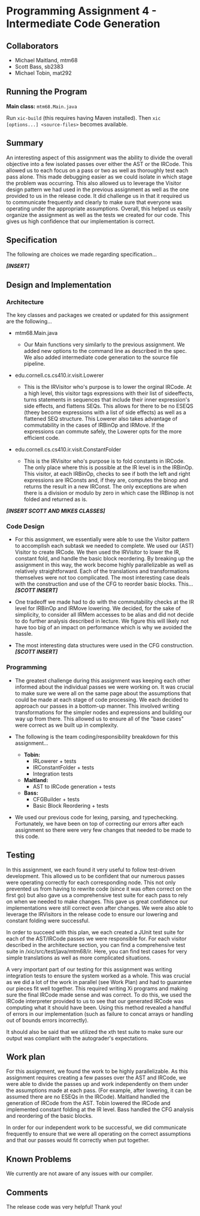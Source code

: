 # Programming Assignment 4 - Intermediate Code Generation

## Collaborators
* Michael Maitland, mtm68
* Scott Bass, sb2383
* Michael Tobin, mat292

## Running the Program

**Main class:** `mtm68.Main.java`

Run `xic-build` (this requires having Maven installed). Then `xic [options...] <source-files>` becomes available.

## Summary

An interesting aspect of this assignment was the ability to divide the overall objective into a few isolated passes over either the AST or the IRCode. This allowed us to each focus on a pass or two as well as thoroughly test each pass alone. This made debugging easier as we could isolate in which stage the problem was occurring. This also allowed us to leverage the Visitor design pattern we had used in the previous assignment as well as the one provided to us in the release code. It did challenge us in that it required us to communicate frequently and clearly to make sure that everyone was operating under the appropriate assumptions. Overall, this helped us easily organize the assignment as well as the tests we created for our code. This gives us high confidence that our implementation is correct. 

## Specification

The following are choices we made regarding specification...

***[INSERT]***

## Design and Implementation 

### Architecture ###
The key classes and packages we created or updated for this assignment are the following...
 
- mtm68.Main.java
    - Our Main functions very similarly to the previous assignment. We added new options to the command line as described in the spec. We also added intermediate code generation to the source file pipeline. 

- edu.cornell.cs.cs410.ir.visit.Lowerer
    - This is the IRVisitor who's purpose is to lower the orginal IRCode. At a high level, this visitor tags expressions with their list of sideeffects, turns statements in sequences that include their inner expression's side effects, and flattens SEQs. This allows for there to be no ESEQS (theey become expressions with a list of side effects) as well as a flattened SEQ structure. This Lowerer also takes advantage of commutability in the cases of IRBinOp and IRMove. If the expressions can commute safely, the Lowerer opts for the more efficient code. 
    
- edu.cornell.cs.cs410.ir.visit.ConstantFolder
    - This is the IRVisitor who's purpose is to fold constants in IRCode. The only place where this is possible at the IR level is in the IRBinOp. This visitor, at each IRBinOp, checks to see if both the left and right expressions are IRConsts and, if they are, computes the binop and returns the result in a new IRConst. The only exceptions are when there is a division or modulo by zero in which case the IRBinop is not folded and returned as is.
    
***[INSERT SCOTT AND MIKES CLASSES]***
 				  
    
### Code Design ###
 - For this assignment, we essentially were able to use the Visitor pattern to accomplish each subtask we needed to complete. We used our (AST) Visitor to create IRCode. We then used the IRVisitor to lower the IR, constant fold, and handle the basic block reordering. By breaking up the assignment in this way, the work become highly parallelizable as well as relatively straightforward. Each of the translations and transformations themselves were not too complicated. The most interesting case deals with the construction and use of the CFG to reorder basic blocks. This... ***[SCOTT INSERT]***
 
 - One tradeoff we made had to do with the commutability checks at the IR level for IRBinOp and IRMove lowering. We decided, for the sake of simplicity, to consider all IRMem accesses to be alias and did not decide to do further analysis described in lecture. We figure this will likely not have too big of an impact on performance which is why we avoided the hassle.
 
 - The most interesting data structures were used in the CFG construction. ***[SCOTT INSERT]*** 

### Programming ###
- The greatest challenge during this assignment was keeping each other informed about the individual passes we were working on. It was crucial to make sure we were all on the same page about the assumptions that could be made at each stage of code processing. We each decided to approach our passes in a bottom-up manner. This involved writing transformations for the simpler nodes and expressions and building our way up from there. This allowed us to ensure all of the "base cases" were correct as we built up in complexity.

- The following is the team coding/responsibility breakdown for this assignment...
    - **Tobin:** 
       - IRLowerer + tests
       - IRConstantFolder + tests
       - Integration tests
    - **Maitland:**
        - AST to IRCode generation + tests
    - **Bass:**
        - CFGBuilder + tests
        - Basic Block Reordering + tests
        
 - We used our previous code for lexing, parsing, and typechecking. Fortunately, we have been on top of correcting our errors after each assignment so there were very few changes that needed to be made to this code.
 
## Testing

In this assignment, we each found it very useful to follow test-driven development. This allowed us to be confident that our numerous passes were operating correctly for each corresponding node. This not only prevented us from having to rewrite code (since it was often correct on the first go) but also gave us a comprehensive test suite for each pass to rely on when we needed to make changes. This gave us great confidence our implementations were still correct even after changes. We were also able to leverage the IRVisitors in the release code to ensure our lowering and constant folding were successful.

In order to succeed with this plan, we each created a JUnit test suite for each of the AST/IRCode passes we were responsible for. For each visitor described in the architecture section, you can find a comprehensive test suite in /xic/src/test/java/mtm68/ir. Here, you can find test cases for very simple translations as well as more complicated situations.

A very important part of our testing for this assignment was writing integration tests to ensure the system worked as a whole. This was crucial as we did a lot of the work in parallel (see Work Plan) and had to guarantee our pieces fit well together. This required writing Xi programs and making sure the final IRCode made sense and was correct. To do this, we used the IRCode interpreter provided to us to see that our generated IRCode was computing what it should have been. Using this method revealed a handful of errors in our implementation (such as failure to concat arrays or handling out of bounds errors incorrectly). 

It should also be said that we utilized the xth test suite to make sure our output was compliant with the autograder's expectations.

## Work plan

For this assignment, we found the work to be highly parallelizable. As this assignment requires creating a few passes over the AST and IRCode, we were able to divide the passes up and work independently on them under the assumptions made at each pass. (For example, after lowering, it can be assumed there are no ESEQs in the IRCode). Maitland handled the generation of IRCode from the AST. Tobin lowered the IRCode and implemented constant folding at the IR level. Bass handled the CFG analysis and reordering of the basic blocks. 

In order for our independent work to be successful, we did communicate frequently to ensure that we were all operating on the correct assumptions and that our passes would fit correctly when put together. 

## Known Problems

We currently are not aware of any issues with our compiler.

## Comments

The release code was very helpful! Thank you!

